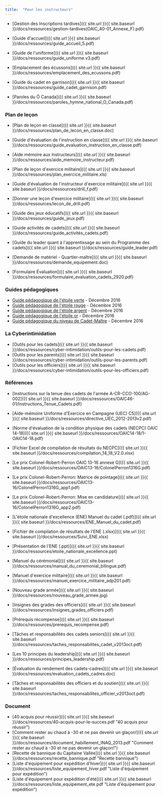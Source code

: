 ```yaml
---
title:  "Pour les instructeurs"  
---
```


* [Gestion des Inscriptions tardives]({{ site.url }}{{ site.baseurl }}/docs/ressources/gestion-tardives(OAIC_40-01_Annexe_F).pdf)  
      
    
* [Guide d'accueil]({{ site.url }}{{ site.baseurl }}/docs/ressources/guide_accueil_5.pdf)
* [Guide de l'uniforme]({{ site.url }}{{ site.baseurl }}/docs/ressources/guide_uniforme.v3.pdf)
* [Emplacement des écussons]({{ site.url }}{{ site.baseurl }}/docs/ressources/emplacement_des_ecussons.pdf)
* [Guide du cadet en garnison]({{ site.url }}{{ site.baseurl }}/docs/ressources/guide_cadet_garnison.pdf)
* [Paroles du Ô Canada]({{ site.url }}{{ site.baseurl }}/docs/ressources/paroles_hymne_national_O_Canada.pdf)

### Plan de leçon

* [Plan de leçon en classe]({{ site.url }}{{ site.baseurl }}/docs/ressources/plan_de_lecon_en_classe.doc)
* [Guide d'évaluation de l'instruction en classe]({{ site.url }}{{ site.baseurl }}/docs/ressources/guide_evaluation_instruction_en_classe.pdf)
* [Aide mémoire aux instructeurs]({{ site.url }}{{ site.baseurl }}/docs/ressources/aide_memoire_instructeur.pdf)  
      
    
* [Plan de leçon d'exercice militaire]({{ site.url }}{{ site.baseurl }}/docs/ressources/plan_exercice_militaire.xls)
* [Guide d'évaluation de l'instructeur d'exercice militaire]({{ site.url }}{{ site.baseurl }}/docs/ressources/drill_f.pdf)
* [Donner une leçon d'exercice militaire]({{ site.url }}{{ site.baseurl }}/docs/ressources/lecon_de_drill.pdf)  
      
    
* [Guide des jeux éducatifs]({{ site.url }}{{ site.baseurl }}/docs/ressources/guide_jeux.pdf)
* [Guide activités de cadets]({{ site.url }}{{ site.baseurl }}/docs/ressources/guide_activités_cadets.pdf)
* [Guide du leader quant à l'apprentissage au sein du Programme des cadets]({{ site.url }}{{ site.baseurl }}/docs/ressources/guide_leader.pdf)
* [Demande de matériel - Quartier-maître]({{ site.url }}{{ site.baseurl }}/docs/ressources/demande_equipement.doc)
* [Formulaire Évaluation]({{ site.url }}{{ site.baseurl }}/docs/ressources/formulaire_evaluation_cadets_2920.pdf)

### Guides pédagogiques

* [Guide pédagogique de l'étoile verte](guides-etoile-verte/) - Décembre 2016
* [Guide pédagogique de l'étoile rouge](guides-etoile-rouge/) - Décembre 2016
* [Guide pédagogique de l'étoile argent](guides-etoile-argent/) - Décembre 2016
* [Guide pédagogique de l'étoile or](guides-etoile-or/) - Décembre 2016
* [Guide pédagogique du niveau de Cadet-Maître](guides-cadet-maitre/) - Décembre 2016

### La Cyberintimidation

* [Outils pour les cadets]({{ site.url }}{{ site.baseurl }}/docs/ressources/cyber-intimidation/outils-pour-les-cadets.pdf)
* [Outils pour les parents]({{ site.url }}{{ site.baseurl }}/docs/ressources/cyber-intimidation/outils-pour-les-parents.pdf)
* [Outils pour les officiers]({{ site.url }}{{ site.baseurl }}/docs/ressources/cyber-intimidation/outils-pour-les-officiers.pdf)

### Références

* [Instructions sur la tenue des cadets de l'armée A-CR-CCO-100/AG-002]({{ site.url }}{{ site.baseurl }}/docs/ressources/OAIC46-01/Instructions_Tenue_Cadets.pdf)
* [Aide-mémoire Uniforme d'Exercice en Campagne (UEC) C5]({{ site.url }}{{ site.baseurl }}/docs/ressources/directive_UEC_2012-2013v2.pdf)  
      
    
* [Norme d'évaluation de la condition physique des cadets (NECPC) OAIC 14-18]({{ site.url }}{{ site.baseurl }}/docs/ressources/OAIC14-18/1-OAIC14-18.pdf)
* [Fichier Excel de compilation de résultats du NECPC]({{ site.url }}{{ site.baseurl }}/docs/ressources/compilation_14_18_V2.0.xlsx)

* [Le prix Colonel-Robert-Perron OAIC 13-16 annexe G]({{ site.url }}{{ site.baseurl }}/docs/ressources/OAIC13-16/ColonelPerron1316G.pdf)
* [Le prix Colonel-Robert-Perron: Matrice de pointage]({{ site.url }}{{ site.baseurl }}/docs/ressources/OAIC13-16/ColonelPerron1316G_app1.pdf)
* [Le prix Colonel-Robert-Perron: Mise en candidature]({{ site.url }}{{ site.baseurl }}/docs/ressources/OAIC13-16/ColonelPerron1316G_app2.pdf)  
      
    
* [L'étoile nationale d'excellence (ENE) Manuel du cadet (.pdf)]({{ site.url }}{{ site.baseurl }}/docs/ressources/ENE_Manuel_du_cadet.pdf)
* [Fichier de compilation de résultats de l'ENE (.xlsx)]({{ site.url }}{{ site.baseurl }}/docs/ressources/Suivi_ENE.xlsx)
* [Présentation de l'ENE (.ppt)]({{ site.url }}{{ site.baseurl }}/docs/ressources/etoile_nationale_excellence.ppt)

* [Manuel du cérémonial]({{ site.url }}{{ site.baseurl }}/docs/ressources/manual_du_ceremonial_bilingue.pdf)
* [Manuel d'exercice militaire]({{ site.url }}{{ site.baseurl }}/docs/ressources/manuel_exercice_militaire_adp201.pdf)
* [Nouveau grade armée]({{ site.url }}{{ site.baseurl }}/docs/ressources/nouveau_grade_armee.jpg)
* [Insignes des grades des officiers]({{ site.url }}{{ site.baseurl }}/docs/ressources/insignes_grades_officiers.pdf)
* [Prérequis récompense]({{ site.url }}{{ site.baseurl }}/docs/ressources/prerequis_recompense.pdf)  
      
    
* [Tâches et responsabilités des cadets seniors]({{ site.url }}{{ site.baseurl }}/docs/ressources/taches_responsabilites_cadet_v2013oct.pdf)

* [Les 10 principes du leadership]({{ site.url }}{{ site.baseurl }}/docs/ressources/principes_leadership.pdf)
* [Évaluation du rendement des cadets-cadres]({{ site.url }}{{ site.baseurl }}/docs/ressources/evaluation_cadets_cadres.doc)

* [Tâches et responsabilités des officiers et du soutien]({{ site.url }}{{ site.baseurl }}/docs/ressources/taches_responsabilites_officier_v2013oct.pdf)  
      
    

### Document

* [40 acquis pour réussir]({{ site.url }}{{ site.baseurl }}/docs/ressources/40-acquis-pour-le-succes.pdf "40 acquis pour réussir")
* [Comment rester au chaud à -30 et ne pas devenir un glaçon!]({{ site.url }}{{ site.baseurl }}/docs/ressources/document_habillement_INAQ_2013.pdf "Comment rester au chaud à -30 et ne pas devenir un glaçon!")
* [Recette de bannique du Capitaine Vallée]({{ site.url }}{{ site.baseurl }}/docs/ressources/recette_bannique.pdf "Recette bannique")
* [Liste d'équipement pour expédition d'hiver]({{ site.url }}{{ site.baseurl }}/docs/ressources/liste_equipement_hiver.pdf "Liste d'équipement pour expédition")
* [Liste d'équipement pour expédition d'été]({{ site.url }}{{ site.baseurl }}/docs/ressources/liste_equipement_ete.pdf "Liste d'équipement pour expédition")
